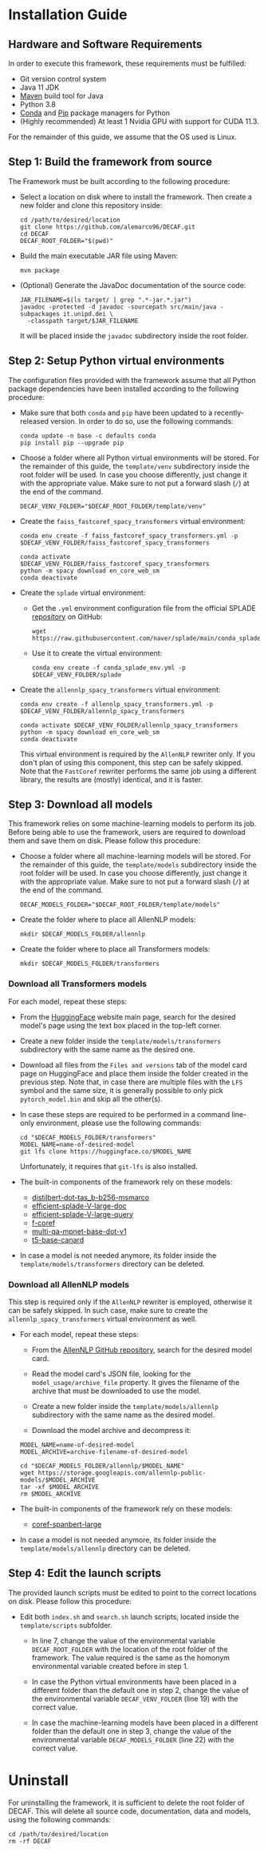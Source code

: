 # Installation Guide

## Hardware and Software Requirements

In order to execute this framework, these requirements must be fulfilled:
- Git version control system
- Java 11 JDK
- [Maven](https://maven.apache.org/) build tool for Java
- Python 3.8
- [Conda](https://conda.io/projects/conda/en/latest/index.html) and [Pip](https://pypi.org/project/pip/) package
  managers for Python
- (Highly recommended) At least 1 Nvidia GPU with support for CUDA 11.3.

For the remainder of this guide, we assume that the OS used is Linux.

## Step 1: Build the framework from source

The Framework must be built according to the following procedure:

- Select a location on disk where to install the framework. Then create a new folder and clone this repository inside:

  ```
  cd /path/to/desired/location
  git clone https://github.com/alemarco96/DECAF.git
  cd DECAF
  DECAF_ROOT_FOLDER="$(pwd)"
  ```

- Build the main executable JAR file using Maven:

  ```
  mvn package
  ```

- (Optional) Generate the JavaDoc documentation of the source code:

  ```
  JAR_FILENAME=$(ls target/ | grep ".*-jar.*.jar")
  javadoc -protected -d javadoc -sourcepath src/main/java -subpackages it.unipd.dei \
    -classpath target/$JAR_FILENAME
  ```

  It will be placed inside the `javadoc` subdirectory inside the root folder.

## Step 2: Setup Python virtual environments

The configuration files provided with the framework assume that all Python package dependencies have been installed
according to the following procedure:

- Make sure that both `conda` and `pip` have been updated to a recently-released version. In order to do so, use the
  following commands:
  ```
  conda update -n base -c defaults conda
  pip install pip --upgrade pip
  ```

- Choose a folder where all Python virtual environments will be stored. For the remainder of this guide, the
  `template/venv` subdirectory inside the root folder will be used. In case you choose differently, just change it with
  the appropriate value. Make sure to not put a forward slash (`/`) at the end of the command.

  ```
  DECAF_VENV_FOLDER="$DECAF_ROOT_FOLDER/template/venv"
  ```

- Create the `faiss_fastcoref_spacy_transformers` virtual environment:
  ```
  conda env create -f faiss_fastcoref_spacy_transformers.yml -p $DECAF_VENV_FOLDER/faiss_fastcoref_spacy_transformers
  
  conda activate $DECAF_VENV_FOLDER/faiss_fastcoref_spacy_transformers
  python -m spacy download en_core_web_sm
  conda deactivate
  ```

- Create the `splade` virtual environment:

  * Get the `.yml` environment configuration file from the official SPLADE [repository](https://github.com/naver/splade)
    on GitHub:
    ```
    wget https://raw.githubusercontent.com/naver/splade/main/conda_splade_env.yml
    ```

  * Use it to create the virtual environment:
    ```
    conda env create -f conda_splade_env.yml -p $DECAF_VENV_FOLDER/splade
    ```

- Create the `allennlp_spacy_transformers` virtual environment:
  ```
  conda env create -f allennlp_spacy_transformers.yml -p $DECAF_VENV_FOLDER/allennlp_spacy_transformers
  
  conda activate $DECAF_VENV_FOLDER/allennlp_spacy_transformers
  python -m spacy download en_core_web_sm
  conda deactivate
  ```
  
  This virtual environment is required by the `AllenNLP` rewriter only. If you don't plan of using this component,
  this step can be safely skipped. Note that the `FastCoref` rewriter performs the same job using a different library,
  the results are (mostly) identical, and it is faster.

## Step 3: Download all models

This framework relies on some machine-learning models to perform its job. Before being able to use the framework,
users are required to download them and save them on disk. Please follow this procedure:

- Choose a folder where all machine-learning models will be stored. For the remainder of this guide, the
  `template/models` subdirectory inside the root folder will be used. In case you choose differently, just change it
  with the appropriate value. Make sure to not put a forward slash (`/`) at the end of the command.
  ```
  DECAF_MODELS_FOLDER="$DECAF_ROOT_FOLDER/template/models"
  ```

- Create the folder where to place all AllenNLP models:

  ```
  mkdir $DECAF_MODELS_FOLDER/allennlp
  ```

- Create the folder where to place all Transformers models:

  ```
  mkdir $DECAF_MODELS_FOLDER/transformers
  ```

### Download all Transformers models

For each model, repeat these steps:

  * From the [HuggingFace](https://huggingface.co/) website main page, search for the desired model's page using the
    text box placed in the top-left corner.

  * Create a new folder inside the `template/models/transformers` subdirectory with the same name as the desired one.
  
  * Download all files from the `Files and versions` tab of the model card page on HuggingFace and place them inside
    the folder created in the previous step. Note that, in case there are multiple files with the `LFS` symbol
    and the same size, it is generally possible to only pick `pytorch_model.bin` and skip all the other(s).

  * In case these steps are required to be performed in a command line-only environment, please use the following
    commands:
    ```
    cd "$DECAF_MODELS_FOLDER/transformers"
    MODEL_NAME=name-of-desired-model
    git lfs clone https://huggingface.co/$MODEL_NAME
    ```
    Unfortunately, it requires that `git-lfs` is also installed.


- The built-in components of the framework rely on these models:

  * [distilbert-dot-tas_b-b256-msmarco](https://huggingface.co/sebastian-hofstaetter/distilbert-dot-tas_b-b256-msmarco)
  * [efficient-splade-V-large-doc](https://huggingface.co/naver/efficient-splade-V-large-doc)
  * [efficient-splade-V-large-query](https://huggingface.co/naver/efficient-splade-V-large-query)
  * [f-coref](https://huggingface.co/biu-nlp/f-coref)
  * [multi-qa-mpnet-base-dot-v1](https://huggingface.co/sentence-transformers/multi-qa-mpnet-base-dot-v1)
  * [t5-base-canard](https://huggingface.co/castorini/t5-base-canard)


- In case a model is not needed anymore, its folder inside the `template/models/transformers` directory can be deleted.

### Download all AllenNLP models

This step is required only if the `AllenNLP` rewriter is employed, otherwise it can be safely skipped. In such case,
make sure to create the `allennlp_spacy_transformers` virtual environment as well.

- For each model, repeat these steps:

  * From the [AllenNLP GitHub repository](https://github.com/allenai/allennlp-models/tree/main/allennlp_models/modelcards),
    search for the desired model card.

  * Read the model card's JSON file, looking for the `model_usage/archive_file` property. It gives the filename of the
    archive that must be downloaded to use the model.

  * Create a new folder inside the `template/models/allennlp` subdirectory with the same name as the desired model.

  * Download the model archive and decompress it:

  ```
  MODEL_NAME=name-of-desired-model
  MODEL_ARCHIVE=archive-filename-of-desired-model
  
  cd "$DECAF_MODELS_FOLDER/allennlp/$MODEL_NAME"
  wget https://storage.googleapis.com/allennlp-public-models/$MODEL_ARCHIVE
  tar -xf $MODEL_ARCHIVE
  rm $MODEL_ARCHIVE
  ```

- The built-in components of the framework rely on these models:

  * [coref-spanbert-large](https://storage.googleapis.com/allennlp-public-models/coref-spanbert-large-2021.03.10.tar.gz)

- In case a model is not needed anymore, its folder inside the `template/models/allennlp` directory can be deleted.

## Step 4: Edit the launch scripts

The provided launch scripts must be edited to point to the correct locations on disk. Please follow this procedure:

- Edit both `index.sh` and `search.sh` launch scripts, located inside the `template/scripts` subfolder.

  * In line 7, change the value of the environmental variable `DECAF_ROOT_FOLDER` with the location of the root folder
    of the framework. The value required is the same as the homonym environmental variable created before in step 1.

  * In case the Python virtual environments have been placed in a different folder than the default one in step 2,
    change the value of the environmental variable `DECAF_VENV_FOLDER` (line 19) with the correct value.

  * In case the machine-learning models have been placed in a different folder than the default one in step 3,
    change the value of the environmental variable `DECAF_MODELS_FOLDER` (line 22) with the correct value.

# Uninstall

For uninstalling the framework, it is sufficient to delete the root folder of DECAF. This will delete all source code,
documentation, data and models, using the following commands:
```
cd /path/to/desired/location
rm -rf DECAF
```
